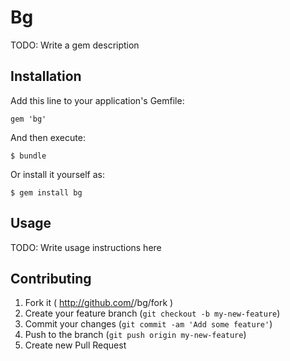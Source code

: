 # Bg

TODO: Write a gem description

## Installation

Add this line to your application's Gemfile:

    gem 'bg'

And then execute:

    $ bundle

Or install it yourself as:

    $ gem install bg

## Usage

TODO: Write usage instructions here

## Contributing

1. Fork it ( http://github.com/<my-github-username>/bg/fork )
2. Create your feature branch (`git checkout -b my-new-feature`)
3. Commit your changes (`git commit -am 'Add some feature'`)
4. Push to the branch (`git push origin my-new-feature`)
5. Create new Pull Request
